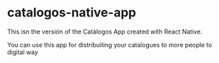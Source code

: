 # catalogos-native-app

This isn the versión of the Catálogos App  created with React Native.

You can use this app for distribuiting your catalogues to more people to digital way

